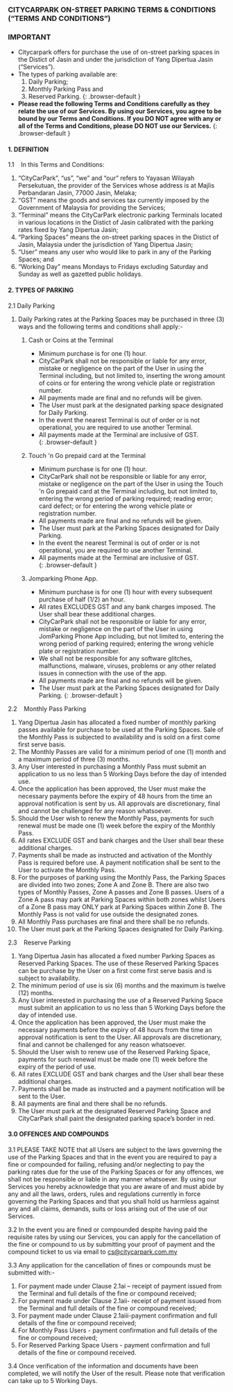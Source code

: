 ### CITYCARPARK ON-STREET PARKING TERMS & CONDITIONS (“TERMS AND CONDITIONS”)

### IMPORTANT


*   Citycarpark offers for purchase the use of on-street parking spaces in the Distict of Jasin and under the jurisdiction of Yang Dipertua Jasin (“Services”).
*   The types of parking available are:
    1.  Daily Parking;
    2.  Monthly Parking Pass and
    3.  Reserved Parking.
    {: .browser-default }
*   **Please read the following Terms and Conditions carefully as they relate the use of our Services. By using our Services, you agree to be bound by our Terms and Conditions. If you DO NOT agree with any or all of the Terms and Conditions, please DO NOT use our Services.**
{: .browser-default }

#### 1\. DEFINITION

1.1    In this Terms and Conditions:



1.  “CityCarPark”, “us”, “we” and “our” refers to Yayasan Wilayah Persekutuan, the provider of the Services whose address is at Majlis Perbandaran Jasin, 77000 Jasin, Melaka;
2.  “GST” means the goods and services tax currently imposed by the Government of Malaysia for providing the Services;
3.  “Terminal” means the CityCarPark electronic parking Terminals located in various locations in the Distict of Jasin calibrated with the parking rates fixed by Yang Dipertua Jasin;
4.  “Parking Spaces” means the on-street parking spaces in the Distict of Jasin, Malaysia under the jurisdiction of Yang Dipertua Jasin;
5.  “User” means any user who would like to park in any of the Parking Spaces; and
6.  “Working Day” means Mondays to Fridays excluding Saturday and Sunday as well as gazetted public holidays. 



#### 2\. TYPES OF PARKING

2.1 Daily Parking



1.  Daily Parking rates at the Parking Spaces may be purchased in three (3) ways and the following terms and conditions shall apply:-  

    1.  Cash or Coins at the Terminal
        *   Minimum purchase is for one (1) hour.
        *   CityCarPark shall not be responsible or liable for any error, mistake or negligence on the part of the User in using the Terminal including, but not limited to, inserting the wrong amount of coins or for entering the wrong vehicle plate or registration number.
        *   All payments made are final and no refunds will be given.
        *   The User must park at the designated parking space designated for Daily Parking.
        *   In the event the nearest Terminal is out of order or is not operational, you are required to use another Terminal.
        *   All payments made at the Terminal are inclusive of GST.  
        {: .browser-default }

    2.  Touch 'n Go prepaid card at the Terminal
        *   Minimum purchase is for one (1) hour.
        *   CityCarPark shall not be responsible or liable for any error, mistake or negligence on the part of the User in using the Touch 'n Go prepaid card at the Terminal including, but not limited to, entering the wrong period of parking required; reading error; card defect; or for entering the wrong vehicle plate or registration number.
        *   All payments made are final and no refunds will be given.
        *   The User must park at the Parking Spaces designated for Daily Parking.
        *   In the event the nearest Terminal is out of order or is not operational, you are required to use another Terminal.
        *   All payments made at the Terminal are inclusive of GST.  
        {: .browser-default }

    3.  Jomparking Phone App.
        *   Minimum purchase is for one (1) hour with every subsequent purchase of half (1/2) an hour.
        *   All rates EXCLUDES GST and any bank charges imposed. The User shall bear these additional charges.
        *   CityCarPark shall not be responsible or liable for any error, mistake or negligence on the part of the User in using JomParking Phone App including, but not limited to, entering the wrong period of parking required; entering the wrong vehicle plate or registration number.
        *   We shall not be responsible for any software glitches, malfunctions, malware, viruses, problems or any other related issues in connection with the use of the app.
        *   All payments made are final and no refunds will be given.
        *   The User must park at the Parking Spaces designated for Daily Parking.
        {: .browser-default }



2.2    Monthly Pass Parking



1.  Yang Dipertua Jasin has allocated a fixed number of monthly parking passes available for purchase to be used at the Parking Spaces. Sale of the Monthly Pass is subjected to availability and is sold on a first come first serve basis.
2.  The Monthly Passes are valid for a minimum period of one (1) month and a maximum period of three (3) months.
3.  Any User interested in purchasing a Monthly Pass must submit an application to us no less than 5 Working Days before the day of intended use.
4.  Once the application has been approved, the User must make the necessary payments before the expiry of 48 hours from the time an approval notification is sent by us. All approvals are discretionary, final and cannot be challenged for any reason whatsoever.
5.  Should the User wish to renew the Monthly Pass, payments for such renewal must be made one (1) week before the expiry of the Monthly Pass.
6.  All rates EXCLUDE GST and bank charges and the User shall bear these additional charges.
7.  Payments shall be made as instructed and activation of the Monthly Pass is required before use. A payment notification shall be sent to the User to activate the Monthly Pass.
8.  For the purposes of parking using the Monthly Pass, the Parking Spaces are divided into two zones; Zone A and Zone B. There are also two types of Monthly Passes, Zone A passes and Zone B passes. Users of a Zone A pass may park at Parking Spaces within both zones whilst Users of a Zone B pass may ONLY park at Parking Spaces within Zone B. The Monthly Pass is not valid for use outside the designated zones.
9.  All Monthly Pass purchases are final and there shall be no refunds.
10.  The User must park at the Parking Spaces designated for Daily Parking.



2.3    Reserve Parking



1.  Yang Dipertua Jasin has allocated a fixed number Parking Spaces as Reserved Parking Spaces. The use of these Reserved Parking Spaces can be purchase by the User on a first come first serve basis and is subject to availability.
2.  The minimum period of use is six (6) months and the maximum is twelve (12) months.
3.  Any User interested in purchasing the use of a Reserved Parking Space must submit an application to us no less than 5 Working Days before the day of intended use.
4.  Once the application has been approved, the User must make the necessary payments before the expiry of 48 hours from the time an approval notification is sent to the User. All approvals are discretionary, final and cannot be challenged for any reason whatsoever.
5.  Should the User wish to renew use of the Reserved Parking Space, payments for such renewal must be made one (1) week before the expiry of the period of use.
6.  All rates EXCLUDE GST and bank charges and the User shall bear these additional charges.
7.  Payments shall be made as instructed and a payment notification will be sent to the User.
8.  All payments are final and there shall be no refunds.
9.  The User must park at the designated Reserved Parking Space and CityCarPark shall paint the designated parking space’s border in red.  



#### 3.0 OFFENCES AND COMPOUNDS

3.1 PLEASE TAKE NOTE that all Users are subject to the laws governing the use of the Parking Spaces and that in the event you are required to pay a fine or compounded for failing, refusing and/or neglecting to pay the parking rates due for the use of the Parking Spaces or for any offences, we shall not be responsible or liable in any manner whatsoever. By using our Services you hereby acknowledge that you are aware of and must abide by any and all the laws, orders, rules and regulations currently in force governing the Parking Spaces and that you shall hold us harmless against any and all claims, demands, suits or loss arising out of the use of our Services.

3.2 In the event you are fined or compounded despite having paid the requisite rates by using our Services, you can apply for the cancellation of the fine or compound to us by submitting your proof of payment and the compound ticket to us via email to <span id="cloak80890">[cs@citycarpark.com.my](mailto:cs@citycarpark.com.my)</span> <script type="text/javascript">//<!-- document.getElementById('cloak80890').innerHTML = ''; var prefix = '&#109;a' + 'i&#108;' + '&#116;o'; var path = 'hr' + 'ef' + '='; var addy80890 = 'cs' + '&#64;'; addy80890 = addy80890 + 'c&#105;tyc&#97;rp&#97;rk' + '&#46;' + 'c&#111;m' + '&#46;' + 'my'; var addy_text80890 = 'cs' + '&#64;' + 'c&#105;tyc&#97;rp&#97;rk' + '&#46;' + 'c&#111;m' + '&#46;' + 'my'; document.getElementById('cloak80890').innerHTML += '<a ' + path + '\'' + prefix + ':' + addy80890 + '\'>'+addy_text80890+'<\/a>'; //--></script>

3.3 Any application for the cancellation of fines or compounds must be submitted with:-



1.  For payment made under Clause 2.1ai – receipt of payment issued from the Terminal and full details of the fine or compound received;
2.  For payment made under Clause 2.1aii- receipt of payment issued from the Terminal and full details of the fine or compound received;
3.  For payment made under Clause 2.1aiii-payment confirmation and full details of the fine or compound received;
4.  For Monthly Pass Users - payment confirmation and full details of the fine or compound received;
5.  For Reserved Parking Space Users - payment confirmation and full details of the fine or compound received.

3.4 Once verification of the information and documents have been completed, we will notify the User of the result. Please note that verification can take up to 5 Working Days.

